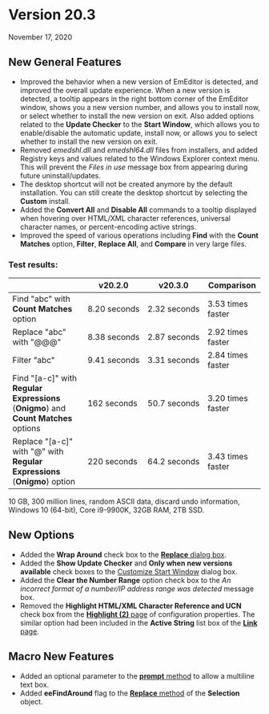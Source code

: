 # Version 20.3

November 17, 2020

## New General Features

- Improved the behavior when a new version of EmEditor is detected, and improved the overall update experience. When a new version is detected, a tooltip appears in the right bottom corner of the EmEditor window, shows you a new version number, and allows you to install now, or select whether to install the new version on exit. Also added options related to the **Update Checker** to the **Start Window**, which allows you to enable/disable the automatic update, install now, or allows you to select whether to install the new version on exit.
- Removed _emedshl.dll_ and _emedshl64.dll_ files from installers, and added Registry keys and values related to the Windows Explorer context menu. This will prevent the _Files in use_ message box from appearing during future uninstall/updates.
- The desktop shortcut will not be created anymore by the default installation. You can still create the desktop shortcut by selecting the **Custom** install.
- Added the **Convert All** and **Disable All** commands to a tooltip displayed when hovering over HTML/XML character references, universal character names, or percent-encoding active strings.
- Improved the speed of various operations including **Find** with the **Count Matches** option, **Filter**, **Replace All**, and **Compare** in very large files.

### Test results:

|  | v20.2.0 | v20.3.0 | Comparison |
| --- | --- | --- | --- |
| Find "abc" with **Count Matches** option | 8.20 seconds | 2.32 seconds | 3.53 times faster |
| Replace "abc" with "@@@" | 8.38 seconds | 2.87 seconds | 2.92 times faster |
| Filter "abc" | 9.41 seconds | 3.31 seconds | 2.84 times faster |
| Find "\[a-c\]" with **Regular Expressions** (**Onigmo**) and **Count Matches** options | 162 seconds | 50.7 seconds | 3.20 times faster |
| Replace "\[a-c\]" with "@" with **Regular Expressions** (**Onigmo**) option | 220 seconds | 64.2 seconds | 3.43 times faster |

10 GB, 300 million lines, random ASCII data, discard undo information, Windows 10 (64-bit), Core i9-9900K, 32GB RAM, 2TB SSD.

## New Options

- Added the **Wrap Around** check box to the [**Replace** dialog box](../dlg/replace/index).
- Added the **Show Update Checker** and **Only when new versions available** check boxes to the [Customize Start Window](../dlg/customize_start/index) dialog box.
- Added the **Clear the Number Range** option check box to the _An incorrect format of a number/IP address range was detected_ message box.
- Removed the **Highlight HTML/XML Character Reference and UCN** check box from the [**Highlight (2)** page](../dlg/properties/highlight2/index) of configuration properties. The similar option had been included in the **Active String** list box of the [**Link** page](../dlg/properties/link/index).

## Macro New Features

- Added an optional parameter to the [**prompt** method](../macro/window/window_prompt) to allow a multiline text box.
- Added **eeFindAround** flag to the [**Replace** method](../macro/selection/selection_replace) of the **Selection** object.
